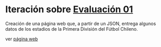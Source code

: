 # Iteración sobre [Evaluación 01](https://github.com/bachiloglu/DGP502/tree/gh-pages/evaluacion-01)

Creación de una página web que, a partir de un JSON, entrega algunos datos de los estadios de la Primera División del Fútbol Chileno.

ver [página web](https://bachiloglu.github.io/DGP502/evaluacion-01.02/)
